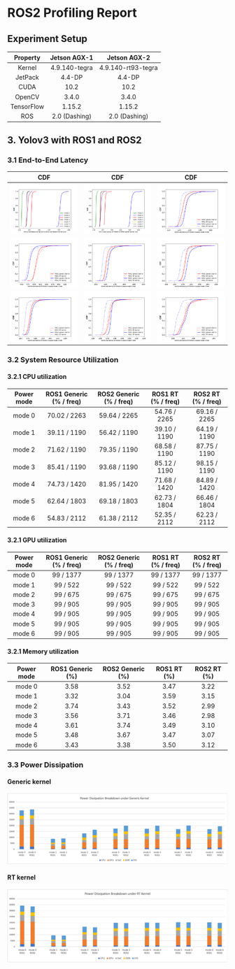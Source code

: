 # ROS2 Profiling Report

## Experiment Setup

| Property 	| Jetson AGX-1 	| Jetson AGX-2 	|
|:-:	|:-:	|:-:	|
| Kernel 	| 4.9.140-tegra 	| 4.9.140-rt93-tegra 	|
| JetPack 	| 4.4-DP 	| 4.4-DP 	|
| CUDA 	| 10.2 	| 10.2 	|
| OpenCV 	| 3.4.0 	| 3.4.0 	|
| TensorFlow 	| 1.15.2 	| 1.15.2 	|
| ROS 	| 2.0 (Dashing) 	| 2.0 (Dashing) 	|

## 3. Yolov3 with ROS1 and ROS2

### 3.1 End-to-End Latency

CDF              |  CDF        | CDF              |
:-------------------------:|:-------------------------:|:-------------------------:
![](../image/ros2-results/latency_ros2_generic.png)  |  ![](../image/ros2-results/latency_ros2_rt.png) | ![](../image/ros2-results/latency_mode0.png)
![](../image/ros2-results/latency_mode1.png) | ![](../image/ros2-results/latency_mode2.png) |![](../image/ros2-results/latency_mode3.png)
![](../image/ros2-results/latency_mode4.png)  |  ![](../image/ros2-results/latency_mode5.png) |![](../image/ros2-results/latency_mode6.png)


### 3.2 System Resource Utilization

#### 3.2.1 CPU utilization

| Power mode 	| ROS1 Generic (% / freq) 	| ROS2 Generic (% / freq) 	| ROS1 RT (% / freq) 	| ROS2 RT (% / freq) 	|
|:-:	|:-:	|:-:	|:-:	|:-:	|
| mode 0 	| 70.02 / 2263 	| 59.64 / 2265 	| 54.76 / 2265 	| 69.16 / 2265 	|
| mode 1 	| 39.11 / 1190 	| 56.42 / 1190 	| 39.10 / 1190 	| 64.19 / 1190 	|
| mode 2 	| 71.62 / 1190 	| 79.35 / 1190 	| 68.58 / 1190 	| 87.75 / 1190 	|
| mode 3 	| 85.41 / 1190 	| 93.68 / 1190 	| 85.12 / 1190 	| 98.15 / 1190 	|
| mode 4 	| 74.73 / 1420 	| 81.95 / 1420 	| 71.68 / 1420 	| 84.89 / 1420 	|
| mode 5 	| 62.64 / 1803 	| 69.18 / 1803 	| 62.73 / 1804 	| 66.46 / 1804 	|
| mode 6 	| 54.83 / 2112 	| 61.38 / 2112 	| 52.35 / 2112 	| 62.23 / 2112 	| 

#### 3.2.1 GPU utilization

| Power mode 	| ROS1 Generic (% / freq) 	| ROS2 Generic (% / freq) 	| ROS1 RT (% / freq) 	| ROS2 RT (% / freq) 	|
|:-:	|:-:	|:-:	|:-:	|:-:	|
| mode 0 	| 99 / 1377 	| 99 / 1377 	| 99 / 1377 	| 99 / 1377 	|
| mode 1 	| 99 / 522 	| 99 / 522 	| 99 / 522 	| 99 / 522 	|
| mode 2 	| 99 / 675 	| 99 / 675 	| 99 / 675 	| 99 / 675 	|
| mode 3 	| 99 / 905 	| 99 / 905 	| 99 / 905 	| 99 / 905 	|
| mode 4 	| 99 / 905 	| 99 / 905 	| 99 / 905 	| 99 / 905 	|
| mode 5 	| 99 / 905 	| 99 / 905 	| 99 / 905 	| 99 / 905 	|
| mode 6 	| 99 / 905 	| 99 / 905 	| 99 / 905 	| 99 / 905 	| 

#### 3.2.1 Memory utilization

| Power mode 	| ROS1 Generic (%) 	| ROS2 Generic (%) 	| ROS1 RT (%) 	| ROS2 RT (%) 	|
|:-:	|:-:	|:-:	|:-:	|:-:	|
| mode 0 	| 3.58 	| 3.52 	| 3.47 	| 3.22 	|
| mode 1 	| 3.32 	| 3.04 	| 3.59 	| 3.15 	|
| mode 2 	| 3.74 	| 3.43 	| 3.52 	| 2.99 	|
| mode 3 	| 3.56 	| 3.71 	| 3.46 	| 2.98 	|
| mode 4 	| 3.61 	| 3.74 	| 3.49 	| 3.10 	|
| mode 5 	| 3.48 	| 3.67 	| 3.47 	| 3.07 	|
| mode 6 	| 3.43 	| 3.38 	| 3.50 	| 3.12 	|

### 3.3 Power Dissipation

#### Generic kernel

![image](../image/ros2-results/power-breakdown-generic.png)

#### RT kernel

![image](../image/ros2-results/power-breakdown-rt.png)